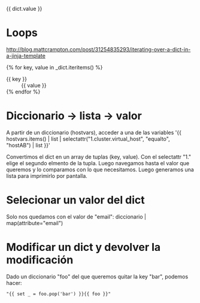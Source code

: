 {{ dict.value }}

# Loops
http://blog.mattcrampton.com/post/31254835293/iterating-over-a-dict-in-a-jinja-template

{% for key, value in _dict.iteritems() %}
      <dt>{{ key }}</dt>
      <dd>{{ value }}</dd>
{% endfor %}


# Diccionario -> lista -> valor
A partir de un diccionario (hostvars), acceder a una de las variables
'{{ hostvars.items() | list | selectattr("1.cluster.virtual_host", "equalto", "hostAB") | list }}'

Convertimos el dict en un array de tuplas (key, value).
Con el selectattr "1." elige el segundo elmento de la tupla.
Luego navegamos hasta el valor que queremos y lo comparamos con lo que necesitamos.
Luego generamos una lista para imprimirlo por pantalla.


# Selecionar un valor del dict
Solo nos quedamos con el valor de "email":
diccionario | map(attribute="email")



# Modificar un dict y devolver la modificación
Dado un diccionario "foo" del que queremos quitar la key "bar", podemos hacer:
```
"{{ set _ = foo.pop('bar') }}{{ foo }}"
```
